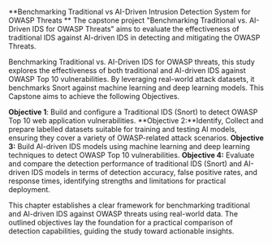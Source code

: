 **Benchmarking Traditional vs AI-Driven Intrusion Detection System for OWASP Threats **
The capstone project "Benchmarking Traditional vs. AI-Driven IDS for OWASP Threats" aims to evaluate the effectiveness of traditional IDS against AI-driven IDS in detecting and mitigating the OWASP Threats.

Benchmarking Traditional vs. AI-Driven IDS for OWASP threats, this study explores the effectiveness of both traditional and AI-driven IDS against OWASP Top 10 vulnerabilities. By leveraging real-world attack datasets, it benchmarks Snort against machine learning and deep learning models. This Capstone aims to achieve the following Objectives.

**Objective 1**: Build and configure a Traditional IDS (Snort) to detect OWASP Top 10 web application vulnerabilities.
**Objective 2:**Identify, Collect and prepare labelled datasets suitable for training and testing AI models, ensuring they cover a variety of OWASP-related attack scenarios.
**Objective 3:** Build AI-driven IDS models using machine learning and deep learning techniques to detect OWASP Top 10 vulnerabilities.
**Objective 4:** Evaluate and compare the detection performance of traditional IDS (Snort) and AI-driven IDS models in terms of detection accuracy, false positive rates, and response times, identifying strengths and limitations for practical deployment.

This chapter establishes a clear framework for benchmarking traditional and AI-driven IDS against OWASP threats using real-world data. The outlined objectives lay the foundation for a practical comparison of detection capabilities, guiding the study toward actionable insights.
